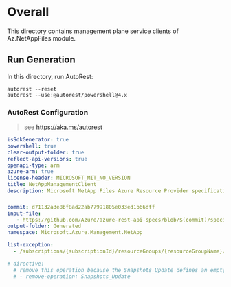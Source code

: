 # Overall
This directory contains management plane service clients of Az.NetAppFiles module.

## Run Generation
In this directory, run AutoRest:
```
autorest --reset
autorest --use:@autorest/powershell@4.x
```

### AutoRest Configuration
> see https://aka.ms/autorest
``` yaml
isSdkGenerator: true
powershell: true
clear-output-folder: true
reflect-api-versions: true
openapi-type: arm
azure-arm: true
license-header: MICROSOFT_MIT_NO_VERSION
title: NetAppManagementClient
description: Microsoft NetApp Files Azure Resource Provider specification
```


###
``` yaml
commit: d71132a3e8bf8ad22ab77991805e033ed1b66dff
input-file:
   - https://github.com/Azure/azure-rest-api-specs/blob/$(commit)/specification/netapp/resource-manager/Microsoft.NetApp/stable/2022-11-01/netapp.json
output-folder: Generated
namespace: Microsoft.Azure.Management.NetApp

list-exception:
  - /subscriptions/{subscriptionId}/resourceGroups/{resourceGroupName}/providers/Microsoft.NetApp/netAppAccounts/{accountName}/volumeGroups/{volumeGroupName}

# directive:
  # remove this operation because the Snapshots_Update defines an empty object
  # - remove-operation: Snapshots_Update
```
